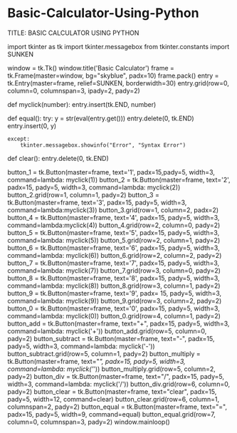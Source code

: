 # Basic-Calculator-Using-Python
TITLE:  BASIC   CALCULATOR USING PYTHON

import tkinter as tk
import tkinter.messagebox
from tkinter.constants import SUNKEN

window = tk.Tk()
window.title('Basic Calculator')
frame = tk.Frame(master=window, bg="skyblue", padx=10)
frame.pack()
entry = tk.Entry(master=frame, relief=SUNKEN, borderwidth=30)
entry.grid(row=0, column=0, columnspan=3, ipady=2, pady=2)



def myclick(number):
    entry.insert(tk.END, number)


def equal():
    try:
        y = str(eval(entry.get()))
        entry.delete(0, tk.END)
        entry.insert(0, y)
        
    except:
        tkinter.messagebox.showinfo("Error", "Syntax Error")
        
        
def clear():
    entry.delete(0, tk.END)
    
button_1 = tk.Button(master=frame, text='1', padx=15,pady=5, width=3, command=lambda: myclick(1))
button_2 = tk.Button(master=frame, text='2', padx=15, pady=5, width=3, command=lambda: myclick(2))
button_2.grid(row=1, column=1, pady=2)
button_3 = tk.Button(master=frame, text='3', padx=15, pady=5, width=3, command=lambda:myclick(3))
button_3.grid(row=1, column=2, padx=2)
button_4 = tk.Button(master=frame, text='4', padx=15, pady=5, width=3, command=lambda:myclick(4))
button_4.grid(row=2, column=0, pady=2)
button_5 = tk.Button(master=frame, text='5', padx=15, pady=5, width=3, command=lambda: myclick(5))
button_5.grid(row=2, column=1, pady=2)
button_6 = tk.Button(master=frame, text='6', padx=15, pady=5, width=3, command=lambda: myclick(6))
button_6.grid(row=2, column=2, pady=2)
button_7 = tk.Button(master=frame, text='7', padx=15, pady=5, width=3, command=lambda: myclick(7))
button_7.grid(row=3, column=0, pady=2)
button_8 = tk.Button(master=frame, text='8', padx=15, pady=5, width=3, command=lambda: myclick(8))
button_8.grid(row=3, column=1, pady=2)
button_9 = tk.Button(master=frame, text='9', padx= 15, pady=5, width=3, command=lambda: myclick(9))
button_9.grid(row=3, column=2, pady=2)
button_0 = tk.Button(master=frame, text='0', padx=15, pady=5, width=3, command=lambda: myclick(0))
button_0.grid(row=4, column=1, pady=2)
button_add = tk.Button(master=frame, text="+", padx=15, pady=5, width=3, command=lambda: myclick('+'))
button_add.grid(row=5, column=0, pady=2)
button_subtract = tk.Button(master=frame, text="-", padx=15, pady=5, width=3, command=lambda: myclick('-'))
button_subtract.grid(row=5, column=1, pady=2)
button_multiply = tk.Button(master=frame, text="*", padx=15, pady=5, width=3, command=lambda: myclick('*'))
button_multiply.grid(row=5, column=2, pady=2)
button_div = tk.Button(master=frame, text="/", padx=15, pady=5, width=3, command=lambda: myclick('/'))
button_div.grid(row=6, column=0, pady=2)
button_clear = tk.Button(master=frame, text="clear", padx=15, pady=5, width=12, command=clear)
button_clear.grid(row=6, column=1, columnspan=2, pady=2)
button_equal = tk.Button(master=frame, text="=", padx=15, pady=5, width=9, command=equal)
button_equal.grid(row=7, column=0, columnspan=3, pady=2)
window.mainloop()
